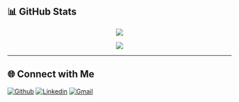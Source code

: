 <!--# 👋 Hi there, I'm Emirhan Pala

---


## 🚀 What I'm Currently Learning

- **Frontend:** React
- **Backend & Architecture:** Microservices Architecture, API Gateways (Ocelot, Envoy)  
- **DevOps & Infrastructure:** Kubernetes, Docker
- **Monitoring & Logging:** ElasticSearch (Logging & APM), Sentry (Exception Tracking)  
- **Backend Engineering:** Exception Management, Core Middleware Exception Handling  
- **Caching & Performance:** Redis  
- **Data Transfer & Architecture:** DTO (Data Transfer Object)  
- **Databases:** PostgreSQL, Oracle  
- **Best Practices:** Coding Standards, Clean Code Techniques, Notation

 ---
 -->
## 📊 GitHub Stats
<p align="center">
  <img src="https://github-profile-trophy.vercel.app/?username=EmirhanPALA&theme=onedark">
</p>
<p align="center">
  <img src="https://github-readme-stats.vercel.app/api?username=emirhanpala&&show_icons=true&title_color=ffffff&icon_color=bb2acf&text_color=daf7dc&bg_color=151515&show=reviews,discussions_started,discussions_answered,prs_merged,prs_merged_percentage,contribs,issues">
</p>

---

## 🌐 Connect with Me

[![Github](https://img.shields.io/badge/-Github-000?style=flat&logo=Github&logoColor=white)](https://github.com/EmirhanPala)
[![Linkedin](https://img.shields.io/badge/-LinkedIn-blue?style=flat&logo=Linkedin&logoColor=white)](https://www.linkedin.com/in/emirhanpala)
[![Gmail](https://img.shields.io/badge/-Gmail-c14438?style=flat&logo=Gmail&logoColor=white)](mailto:emirhanpala1661@gmail.com)

<!--
**EmirhanPala/EmirhanPala** is a ✨ _special_ ✨ repository because its `README.md` (this file) appears on your GitHub profile.

Here are some ideas to get you started:

- 🔭 I’m currently working on ...
- 🌱 I’m currently learning ...
- 👯 I’m looking to collaborate on ...
- 🤔 I’m looking for help with ...
- 💬 Ask me about ...
- 📫 How to reach me: ...
- 😄 Pronouns: ...
- ⚡ Fun fact: ...
-->

